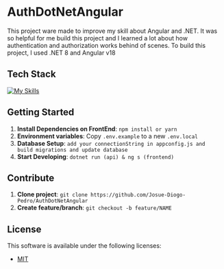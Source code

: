 # AuthDotNetAngular

This project ware made to improve my skill about Angular and .NET. It was so helpful for me build this project and I learned a lot about how authentication and authorization works behind of scenes. To build this project, I used .NET 8 and Angular v18

## Tech Stack

<!--- # "Verify icons availability here https://github.com/tandpfun/skill-icons" -->

[![My Skills](https://skillicons.dev/icons?i=ts,sql,angular,c#,.net)](https://skillicons.dev)

## Getting Started

1. **Install Dependencies on FrontEnd**: `npm install or yarn`
3. **Environment variables**: Copy `.env.example` to a new `.env.local`
4. **Database Setup**: `add your connectionString in appconfig.js and build migrations and update database`
5. **Start Developing**: `dotnet run (api) & ng s (frontend)`

## Contribute

1. **Clone project**: `git clone https://github.com/Josue-Diogo-Pedro/AuthDotNetAngular`
2. **Create feature/branch**: `git checkout -b feature/NAME`

## License

This software is available under the following licenses:

- [MIT](https://rem.mit-license.org)
